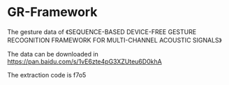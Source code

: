 # GR-Framework
The gesture data of 《SEQUENCE-BASED DEVICE-FREE GESTURE RECOGNITION FRAMEWORK FOR
MULTI-CHANNEL ACOUSTIC SIGNALS》

The data can be downloaded in https://pan.baidu.com/s/1vE6zte4pG3XZUteu6D0khA

The extraction code is f7o5
